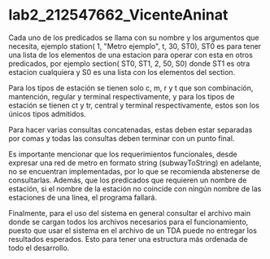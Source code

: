 # lab2_212547662_VicenteAninat

Cada uno de los predicados se llama con su nombre y los argumentos que necesita, ejemplo station( 1, "Metro ejemplo", t, 30, ST0), ST0 es para tener una lista de los elementos de una estacion para operar con esta en otros predicados, por ejemplo section( ST0, ST1, 2, 50, S0) donde ST1 es otra estacion cualquiera y S0 es una lista con los elementos del section.

Para los tipos de estación se tienen solo c, m, r y t que son combinación, mantención, regular y terminal respectivamente, y para los tipos de estación se tienen ct y tr, central y terminal respectivamente, estos son los únicos tipos admitidos.

Para hacer varias consultas concatenadas, estas deben estar separadas por comas y todas las consultas deben terminar con un punto final.

Es importante mencionar que los requerimientos funcionales, desde expresar una red de metro en formato string (subwayToString) en adelante, no se encuentran implementadas, por lo que se recomienda abstenerse de consultarlas. Además, que los predicados que requieren un nombre de estación, si el nombre de la estación no coincide con ningún nombre de las estaciones de una línea, el programa fallará.

Finalmente, para el uso del sistema en general consultar el archivo main donde se cargan todos los archivos necesarios para el funcionamiento, puesto que usar el sistema en el archivo de un TDA puede no entregar los resultados esperados. Esto para tener una estructura más ordenada de todo el desarrollo.
